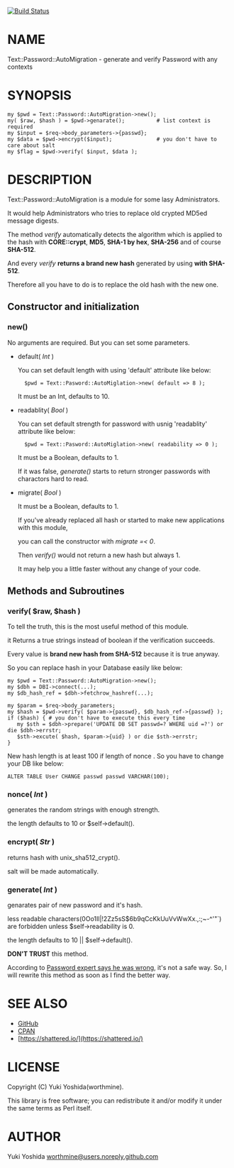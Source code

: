 [![Build Status](https://travis-ci.org/worthmine/Text-Password-AutoMigration.svg?branch=main)](https://travis-ci.org/worthmine/Text-Password-AutoMigration)
# NAME

Text::Password::AutoMigration - generate and verify Password with any contexts

# SYNOPSIS

    my $pwd = Text::Password::AutoMigration->new();
    my( $raw, $hash ) = $pwd->genarate();          # list context is required
    my $input = $req->body_parameters->{passwd};
    my $data = $pwd->encrypt($input);              # you don't have to care about salt
    my $flag = $pwd->verify( $input, $data );

# DESCRIPTION

Text::Password::AutoMigration is a module for some lasy Administrators.

It would help Administrators who tries to replace old crypted MD5ed message digests.

The method _verify_  automatically detects the algorithm which is applied to the hash
with **CORE::crypt**, **MD5**, **SHA-1 by hex**, **SHA-256** and of course **SHA-512**.

And every _verify_ **returns a brand new hash** generated by using **with SHA-512**.

Therefore all you have to do is to replace the old hash with the new one.

## Constructor and initialization

### new()

No arguments are required. But you can set some parameters.

- default( _Int_ )

    You can set default length with using 'default' attribute like below:

        $pwd = Text::Pasword::AutoMiglation->new( default => 8 );

    It must be an Int, defaults to 10.

- readablity( _Bool_ )

    You can set default strength for password with usnig 'readablity' attribute like below:

        $pwd = Text::Pasword::AutoMiglation->new( readability => 0 );

    It must be a Boolean, defaults to 1.

    If it was false, _generate()_ starts to return stronger passwords with charactors hard to read.

- migrate( _Bool_ )

    It must be a Boolean, defaults to 1.

    If you've already replaced all hash or started to make new applications with this module,

    you can call the constructor with _migrate =< 0_.

    Then _verify()_ would not return a new hash but always 1.

    It may help you a little faster without any change of your code.

## Methods and Subroutines

### verify( $raw, $hash )

To tell the truth, this is the most useful method of this module.

it Returns a true strings instead of boolean if the verification succeeds.

Every value is **brand new hash from SHA-512** because it is true anyway.

So you can replace hash in your Database easily like below:

    my $pwd = Text::Password::AutoMigration->new();
    my $dbh = DBI->connect(...);
    my $db_hash_ref = $dbh->fetchrow_hashref(...);

    my $param = $req->body_parameters;
    my $hash = $pwd->verify( $param->{passwd}, $db_hash_ref->{passwd} );
    if ($hash) { # you don't have to execute this every time
       my $sth = $dbh->prepare('UPDATE DB SET passwd=? WHERE uid =?') or die $dbh->errstr;
       $sth->excute( $hash, $param->{uid} ) or die $sth->errstr;
    }

New hash length is at least 100 if length of nonce . So you have to change your DB like below:

    ALTER TABLE User CHANGE passwd passwd VARCHAR(100);

### nonce( _Int_ )

generates the random strings with enough strength.

the length defaults to 10 or $self->default().

### encrypt( _Str_ )

returns hash with unix\_sha512\_crypt().

salt will be made automatically.

### generate( _Int_ )

genarates pair of new password and it's hash.

less readable characters(0Oo1Il|!2Zz5sS$6b9qCcKkUuVvWwXx.,:;~-^'"\`) are forbidden
unless $self->readability is 0.

the length defaults to 10 || $self->default().

**DON'T TRUST** this method.

According to [Password expert says he was wrong](https://www.usatoday.com/story/news/nation-now/2017/08/09/password-expert-says-he-wrong-numbers-capital-letters-and-symbols-useless/552013001/),
it's not a safe way. So, I will rewrite this method as soon as I find the better way.

# SEE ALSO

- [GitHub](https://github.com/worthmine/Text-Password-AutoMigration)
- [CPAN](http://search.cpan.org/perldoc?Text%3A%3APassword%3A%3AAutoMigration)
- [https://shattered.io/](https://shattered.io/)

# LICENSE

Copyright (C) Yuki Yoshida(worthmine).

This library is free software; you can redistribute it and/or modify
it under the same terms as Perl itself.

# AUTHOR

Yuki Yoshida <worthmine@users.noreply.github.com>
